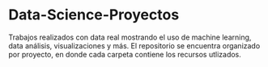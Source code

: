 # Data-Science-Proyectos
Trabajos realizados con data real mostrando el uso de machine learning, data análisis, visualizaciones y más.
El repositorio se encuentra organizado por proyecto, en donde cada carpeta contiene los recursos utlizados.

